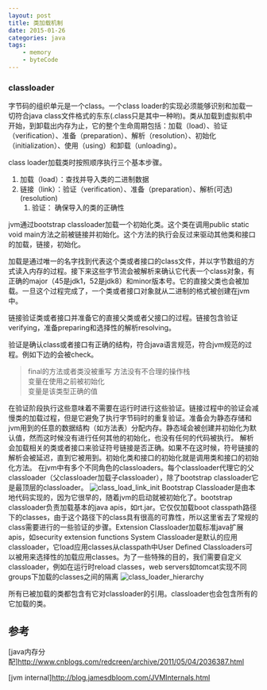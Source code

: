 ```yaml
---
layout: post
title: 类加载机制
date: 2015-01-26
categories: java
tags:
    - memory
    - byteCode
---
```


### classloader

字节码的组织单元是一个class。一个class loader的实现必须能够识别和加载一切符合java class文件格式的东东(.class只是其中一种哟)。类从加载到虚拟机中开始，到卸载出内存为止，它的整个生命周期包括：加载（load）、验证（verification）、准备（preparation）、解析（resolution）、初始化（initialization）、使用（using）和卸载（unloading）。


class loader加载类时按照顺序执行三个基本步骤。

1.   加载（load）：查找并导入类的二进制数据
2.   链接（link）：验证（verification）、准备（preparation）、解析(可选)(resolution)
     1.   验证： 确保导入的类的正确性  



jvm通过bootstrap classloader加载一个初始化类。这个类在调用public static void main方法之前被链接并初始化。这个方法的执行会反过来驱动其他类和接口的加载，链接，初始化。

加载是通过唯一的名字找到代表这个类或者接口的class文件，并以字节数组的方式读入内存的过程。接下来这些字节流会被解析来确认它代表一个class对象，有正确的major（45是jdk1，52是jdk8）和minor版本号。它的直接父类也会被加载。一旦这个过程完成了，一个类或者接口对象就从二进制的格式被创建在jvm中。

链接验证类或者接口并准备它的直接父类或者父接口的过程。链接包含验证verifying，准备preparing和选择性的解析resolving。

验证是确认class或者接口有正确的结构，符合java语言规范，符合jvm规范的过程。例如下边的会被check。

>final的方法或者类没被重写
>方法没有不合理的操作栈  
>变量在使用之前被初始化  
>变量是该类型正确的值  

在验证阶段执行这些意味着不需要在运行时进行这些验证。链接过程中的验证会减慢类的加载过程，但是它避免了执行字节码时的重复验证。准备会为静态存储和jvm用到的任意的数据结构（如方法表）分配内存。静态域会被创建并初始化为默认值，然而这时候没有进行任何其他的初始化，也没有任何的代码被执行。
解析会加载相关的类或者接口来验证符号链接是否正确。如果不在这时候，符号链接的解析会被延迟，直到它被用到。初始化类和接口的初始化就是调用类和接口的初始化方法。
在jvm中有多个不同角色的classloaders。每个classloader代理它的父classloader（父classloader加载子classloader），除了bootstrap classloader它是最顶层的classloader。
![class_load_link_init](http://blog.jamesdbloom.com/images_2013_11_17_17_56/Class_Loading_Linking_Initializing.png)
Bootstrap Classloader是由本地代码实现的，因为它很早的，随着jvm的启动就被初始化了。bootstrap classloader负责加载基本的java apis，如rt.jar。它仅仅加载boot classpath路径下的classes，由于这个路径下的class具有很高的可靠性，所以这里省去了常规的class需要进行的一些验证的步骤。Extension Classloader加载标准java扩展apis，如security extension functions System Classloader是默认的应用classloader，它load应用classes从classpath中User Defined Classloaders可以被用来选择性的加载应用classes。为了一些特殊的目的，我们需要自定义classloader，例如在运行时reload classes，web servers如tomcat实现不同groups下加载的classes之间的隔离
![class_loader_hierarchy](http://blog.jamesdbloom.com/images_2013_11_17_17_56/class_loader_hierarchy.png)

所有已被加载的类都包含有它对classloader的引用。classloader也会包含所有的它加载的类。

## 参考

[java内存分配]<http://www.cnblogs.com/redcreen/archive/2011/05/04/2036387.html>

[jvm internal]<http://blog.jamesdbloom.com/JVMInternals.html>
